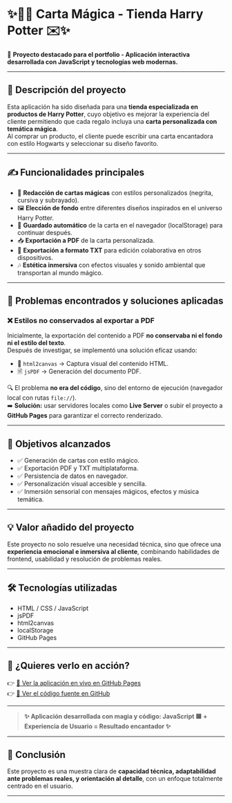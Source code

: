 # ✨🧙‍♀️ Carta Mágica - Tienda Harry Potter ✉️✨

🚀 **Proyecto destacado para el portfolio - Aplicación interactiva desarrollada con JavaScript y tecnologías web modernas.**

---

## 🧩 Descripción del proyecto

Esta aplicación ha sido diseñada para una **tienda especializada en productos de Harry Potter**, cuyo objetivo es mejorar la experiencia del cliente permitiendo que cada regalo incluya una **carta personalizada con temática mágica**.  
Al comprar un producto, el cliente puede escribir una carta encantadora con estilo Hogwarts y seleccionar su diseño favorito.

---

## ✍️ Funcionalidades principales

- 📝 **Redacción de cartas mágicas** con estilos personalizados (negrita, cursiva y subrayado).
- 🖼️ **Elección de fondo** entre diferentes diseños inspirados en el universo Harry Potter.
- 💾 **Guardado automático** de la carta en el navegador (localStorage) para continuar después.
- 📥 **Exportación a PDF** de la carta personalizada.
- 📄 **Exportación a formato TXT** para edición colaborativa en otros dispositivos.
- 🎶 **Estética inmersiva** con efectos visuales y sonido ambiental que transportan al mundo mágico.

---

## 🧠 Problemas encontrados y soluciones aplicadas

### ❌ Estilos no conservados al exportar a PDF

Inicialmente, la exportación del contenido a PDF **no conservaba ni el fondo ni el estilo del texto**.  
Después de investigar, se implementó una solución eficaz usando:

- 📸 `html2canvas` → Captura visual del contenido HTML.
- 🗎 `jsPDF` → Generación del documento PDF.

🔍 El problema **no era del código**, sino del entorno de ejecución (navegador local con rutas `file://`).  
➡️ **Solución:** usar servidores locales como **Live Server** o subir el proyecto a **GitHub Pages** para garantizar el correcto renderizado.

---

## 🏁 Objetivos alcanzados

- ✅ Generación de cartas con estilo mágico.
- ✅ Exportación PDF y TXT multiplataforma.
- ✅ Persistencia de datos en navegador.
- ✅ Personalización visual accesible y sencilla.
- ✅ Inmersión sensorial con mensajes mágicos, efectos y música temática.

---

## 💡 Valor añadido del proyecto

Este proyecto no solo resuelve una necesidad técnica, sino que ofrece una **experiencia emocional e inmersiva al cliente**, combinando habilidades de frontend, usabilidad y resolución de problemas reales.

---

## 🛠️ Tecnologías utilizadas

- HTML / CSS / JavaScript  
- jsPDF  
- html2canvas  
- localStorage  
- GitHub Pages

---

## 🧪 ¿Quieres verlo en acción?

👉 [🔗 Ver la aplicación en vivo en GitHub Pages](https://cheshire394.github.io/procesadorTexto.github.io/)  
👉 [📂 Ver el código fuente en GitHub](https://github.com/cheshire394/procesadorTexto.github.io)

---


> **✨ Aplicación desarrollada con magia y código: JavaScript 🟨 + Experiencia de Usuario = Resultado encantador ✨**

---

## 📌 Conclusión

Este proyecto es una muestra clara de **capacidad técnica, adaptabilidad ante problemas reales, y orientación al detalle**, con un enfoque totalmente centrado en el usuario.  


---


